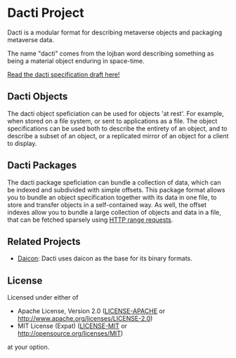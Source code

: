 # Dacti Project

Dacti is a modular format for describing metaverse objects and packaging metaverse data.

The name "dacti" comes from the lojban word describing something as being a material object enduring in space-time.

[Read the dacti specification draft here!](docs/index.md)

## Dacti Objects

The dacti object speficiation can be used for objects 'at rest'. For example, when stored on a file system, or sent to applications as a file. The object specifications can be used both to describe the entirety of an object, and to describe a subset of an object, or a replicated mirror of an object for a client to display.

## Dacti Packages

The dacti package speficiation can bundle a collection of data, which can be indexed and subdivided with simple offsets. This package format allows you to bundle an object specification together with its data in one file, to store and transfer objects in a self-contained way. As well, the offset indexes allow you to bundle a large collection of objects and data in a file, that can be fetched sparsely using [HTTP range requests](https://developer.mozilla.org/en-US/docs/Web/HTTP/Range_requests).

## Related Projects

- [Daicon](https://github.com/open-mv-sandbox/daicon): Dacti uses daicon as the base for its binary formats.

## License

Licensed under either of

- Apache License, Version 2.0 ([LICENSE-APACHE](LICENSE-APACHE) or http://www.apache.org/licenses/LICENSE-2.0)
- MIT License (Expat) ([LICENSE-MIT](LICENSE-MIT) or http://opensource.org/licenses/MIT)

at your option.
